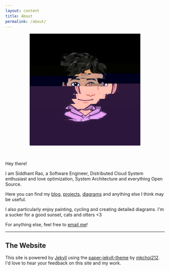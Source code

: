 ```yaml
---
layout: content
title: About
permalink: /about/
---
```


<p align="center">
  <img class="me" src="/assets/cropped.png">
</p>
<br>

Hey there!

I am Siddhant Rao, a Software Engineer, Distributed Cloud System enthusiast and love optimization, System Architecture and everything Open Source.

Here you can find my <a href="/blog">blog</a>, <a href="/projects">projects</a>, <a href="/diagrams">diagrams</a> and anything else I think may be useful.

I also particularly enjoy painting, cycling and creating detailed diagrams. I'm a sucker for a good sunset, cats and otters <3

For anything else, feel free to <a href="mailto:raosiddhant99@gmail.com">email me</a>!

----

## The Website
This site is powered by [Jekyll](https://jekyllrb.com) using the [paper-jekyll-theme](https://github.com/mkchoi212/paper-jekyll-theme) by [mkchoi212](https://github.com/mkchoi212/).
I'd love to hear your feedback on this site and my work.